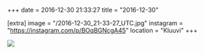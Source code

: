 +++
date = 2016-12-30 21:33:27
title = "2016-12-30"

[extra]
image = "/2016-12-30_21-33-27_UTC.jpg"
instagram = "https://instagram.com/p/BOqBGNcgA45"
location = "Kluuvi"
+++

<img src="/2016-12-30_21-33-27_UTC.jpg" />
